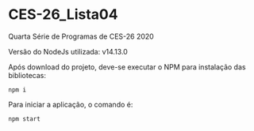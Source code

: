 # CES-26_Lista04
Quarta Série de Programas de CES-26 2020

Versão do NodeJs utilizada: v14.13.0

Após download do projeto, deve-se executar o NPM para instalação das bibliotecas:
```
npm i
```
Para iniciar a aplicação, o comando é:

```
npm start
```